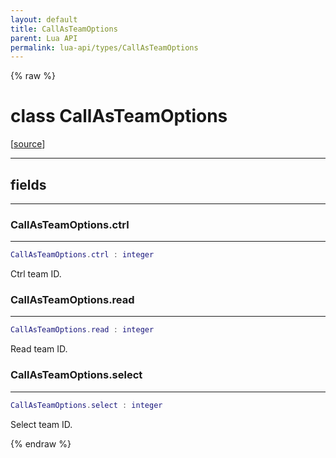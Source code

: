```yaml
---
layout: default
title: CallAsTeamOptions
parent: Lua API
permalink: lua-api/types/CallAsTeamOptions
---
```


{% raw %}

# class CallAsTeamOptions





[<a href="https://github.com/beyond-all-reason/RecoilEngine/blob/b4d0041e4c68c34dace9abf492f9193d28ef5d7e/rts/Lua/LuaHandleSynced.cpp#L2519-L2524" target="_blank">source</a>]







---



## fields
---

### CallAsTeamOptions.ctrl
---
```lua
CallAsTeamOptions.ctrl : integer
```



Ctrl team ID.








### CallAsTeamOptions.read
---
```lua
CallAsTeamOptions.read : integer
```



Read team ID.








### CallAsTeamOptions.select
---
```lua
CallAsTeamOptions.select : integer
```



Select team ID.










{% endraw %}